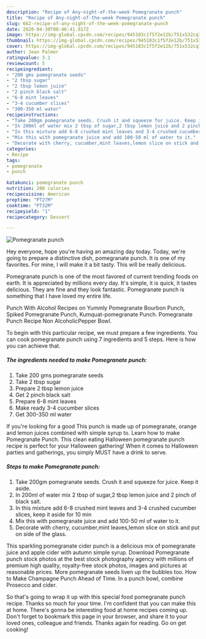 ```yaml
---
description: "Recipe of Any-night-of-the-week Pomegranate punch"
title: "Recipe of Any-night-of-the-week Pomegranate punch"
slug: 662-recipe-of-any-night-of-the-week-pomegranate-punch
date: 2020-04-30T00:46:41.917Z
image: https://img-global.cpcdn.com/recipes/945183c1f5f2e12b/751x532cq70/pomegranate-punch-recipe-main-photo.jpg
thumbnail: https://img-global.cpcdn.com/recipes/945183c1f5f2e12b/751x532cq70/pomegranate-punch-recipe-main-photo.jpg
cover: https://img-global.cpcdn.com/recipes/945183c1f5f2e12b/751x532cq70/pomegranate-punch-recipe-main-photo.jpg
author: Jean Palmer
ratingvalue: 3.1
reviewcount: 5
recipeingredient:
- "200 gms pomegranate seeds"
- "2 tbsp sugar"
- "2 tbsp lemon juice"
- "2 pinch black salt"
- "6-8 mint leaves"
- "3-4 cucumber slices"
- "300-350 ml water"
recipeinstructions:
- "Take 200gm pomegranate seeds. Crush it and squeeze for juice. Keep it aside."
- "In 200ml of water mix 2 tbsp of sugar,2 tbsp lemon juice and 2 pinch of black salt."
- "In this mixture add 6-8 crushed mint leaves and 3-4 crushed cucumber slices, keep it aside for 10 min"
- "Mix this with pomegranate juice and add 100-50 ml of water to it."
- "Decorate with cherry, cucumber,mint leaves,lemon slice on stick and put on side of the glass."
categories:
- Recipe
tags:
- pomegranate
- punch

katakunci: pomegranate punch 
nutrition: 200 calories
recipecuisine: American
preptime: "PT27M"
cooktime: "PT32M"
recipeyield: "1"
recipecategory: Dessert

---
```



![Pomegranate punch](https://img-global.cpcdn.com/recipes/945183c1f5f2e12b/751x532cq70/pomegranate-punch-recipe-main-photo.jpg)

Hey everyone, hope you're having an amazing day today. Today, we're going to prepare a distinctive dish, pomegranate punch. It is one of my favorites. For mine, I will make it a bit tasty. This will be really delicious.

Pomegranate punch is one of the most favored of current trending foods on earth. It is appreciated by millions every day. It's simple, it is quick, it tastes delicious. They are fine and they look fantastic. Pomegranate punch is something that I have loved my entire life.

Punch With Alcohol Recipes on Yummly Pomegranate Bourbon Punch, Spiked Pomegranate Punch, Kumquat-pomegranate Punch. Pomegranate Punch Recipe Non AlcoholicPepper Bowl.


To begin with this particular recipe, we must prepare a few ingredients. You can cook pomegranate punch using 7 ingredients and 5 steps. Here is how you can achieve that.

<!--inarticleads1-->

##### The ingredients needed to make Pomegranate punch:

1. Take 200 gms pomegranate seeds
1. Take 2 tbsp sugar
1. Prepare 2 tbsp lemon juice
1. Get 2 pinch black salt
1. Prepare 6-8 mint leaves
1. Make ready 3-4 cucumber slices
1. Get 300-350 ml water


If you&#39;re looking for a good This punch is made up of pomegranate, orange and lemon juices combined with simple syrup to. Learn how to make Pomegranate Punch. This clean eating Halloween pomegranate punch recipe is perfect for your Halloween gathering! When it comes to Halloween parties and gatherings, you simply MUST have a drink to serve. 

<!--inarticleads2-->

##### Steps to make Pomegranate punch:

1. Take 200gm pomegranate seeds. Crush it and squeeze for juice. Keep it aside.
1. In 200ml of water mix 2 tbsp of sugar,2 tbsp lemon juice and 2 pinch of black salt.
1. In this mixture add 6-8 crushed mint leaves and 3-4 crushed cucumber slices, keep it aside for 10 min
1. Mix this with pomegranate juice and add 100-50 ml of water to it.
1. Decorate with cherry, cucumber,mint leaves,lemon slice on stick and put on side of the glass.


This sparkling pomegranate cider punch is a delicious mix of pomegranate juice and apple cider with autumn simple syrup. Download Pomegranate punch stock photos at the best stock photography agency with millions of premium high quality, royalty-free stock photos, images and pictures at reasonable prices. More pomegranate seeds liven up the bubbles too. How to Make Champagne Punch Ahead of Time. In a punch bowl, combine Prosecco and cider. 

So that's going to wrap it up with this special food pomegranate punch recipe. Thanks so much for your time. I'm confident that you can make this at home. There's gonna be interesting food at home recipes coming up. Don't forget to bookmark this page in your browser, and share it to your loved ones, colleague and friends. Thanks again for reading. Go on get cooking!
